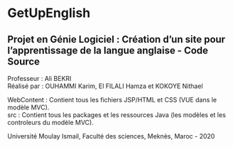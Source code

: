 # GetUpEnglish
Projet en Génie Logiciel : Création d’un site pour l’apprentissage de la langue anglaise - Code Source
---------------
Professeur : Ali BEKRI  
Réalisé par : OUHAMMI Karim, El FILALI Hamza et KOKOYE Nithael

WebContent : Contient tous les fichiers JSP/HTML et CSS (VUE dans le modèle MVC).  
src : Contient tous les packages et  les ressources Java (les modèles et les controleurs du modèle MVC).

Université Moulay Ismail, Faculté des sciences, Meknès, Maroc - 2020
